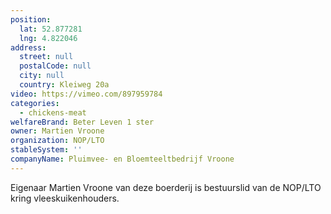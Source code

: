 ```yaml
---
position:
  lat: 52.877281
  lng: 4.822046
address:
  street: null
  postalCode: null
  city: null
  country: Kleiweg 20a
video: https://vimeo.com/897959784
categories:
  - chickens-meat
welfareBrand: Beter Leven 1 ster
owner: Martien Vroone
organization: NOP/LTO
stableSystem: ''
companyName: Pluimvee- en Bloemteeltbedrijf Vroone
---
```

Eigenaar Martien Vroone van deze boerderij is bestuurslid van de NOP/LTO kring vleeskuikenhouders.